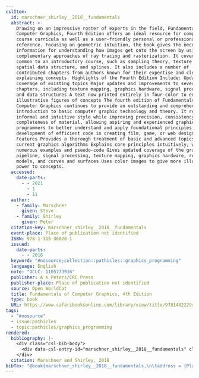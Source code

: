 ```yaml
---
cslItem:
  id: marschner_shirley__2018__fundamentals
  abstract: >-
    Drawing on an impressive roster of experts in the field, Fundamentals of
    Computer Graphics, Fourth Edition offers an ideal resource for computer
    course curricula as well as a user-friendly personal or professional
    reference. Focusing on geometric intuition, the book gives the necessary
    information for understanding how images get onto the screen by using the
    complementary approaches of ray tracing and rasterization. It covers topics
    common to an introductory course, such as sampling theory, texture mapping,
    spatial data structure, and splines. It also includes a number of
    contributed chapters from authors known for their expertise and clear way of
    explaining concepts. Highlights of the Fourth Edition Include: Updated
    coverage of existing topics Major updates and improvements to several
    chapters, including texture mapping, graphics hardware, signal processing,
    and data structures A text now printed entirely in four-color to enhance
    illustrative figures of concepts The fourth edition of Fundamentals of
    Computer Graphics continues to provide an outstanding and comprehensive
    introduction to basic computer graphic technology and theory. It retains an
    informal and intuitive style while improving precision, consistency, and
    completeness of material, allowing aspiring and experienced graphics
    programmers to better understand and apply foundational principles to the
    development of efficient code in creating film, game, or web designs. Key
    Features Provides a thorough treatment of basic and advanced topics in
    current graphics algorithms Explains core principles intuitively, with
    numerous examples and pseudo-code Gives updated coverage of the graphics
    pipeline, signal processing, texture mapping, graphics hardware, reflection
    models, and curves and surfaces Uses color images to give more illustrative
    power to concepts.
  accessed:
    date-parts:
      - - 2021
        - 1
        - 11
  author:
    - family: Marschner
      given: Steve
    - family: Shirley
      given: Peter
  citation-key: marschner_shirley__2018__fundamentals
  event-place: Place of publication not identified
  ISBN: 978-1-315-36020-1
  issued:
    date-parts:
      - - 2018
  keyword: "#nosource;collection::pathicles::graphics_programming"
  language: English
  note: "OCLC: 1105773916"
  publisher: A K Peters/CRC Press
  publisher-place: Place of publication not identified
  source: Open WorldCat
  title: Fundamentals of Computer Graphics, 4th Edition
  type: book
  URL: https://www.safaribooksonline.com/library/view/title/9781482229417/?ar
tags:
  - "#nosource"
  - issue:pathicles
  - topic:pathicles/graphics_programming
rendered:
  bibliography: |-
    <div class="csl-bib-body">
      <div data-csl-entry-id="marschner_shirley__2018__fundamentals" class="csl-entry">Marschner, S. and Shirley, P. 2018 <i>Fundamentals of Computer Graphics, 4th Edition</i>. Place of publication not identified: A K Peters/CRC Press. Available at: <a href='https://www.safaribooksonline.com/library/view/title/9781482229417/?ar'>https://www.safaribooksonline.com/library/view/title/9781482229417/?ar</a> (Accessed: January 11, 2021).</div>
    </div>
  citation: Marschner and Shirley, 2018
bibTex: "@book{marschner_shirley__2018__fundamentals,\n\taddress = {Place of publication not identified},\n\tauthor = {Marschner, Steve and Shirley, Peter},\n\tyear = {2018},\n\tnote = {OCLC: 1105773916},\n\tpublisher = {A K Peters/CRC Press},\n\ttitle = {Fundamentals of {Computer} {Graphics}, 4th {Edition}},\n}\n\n"
---
```

